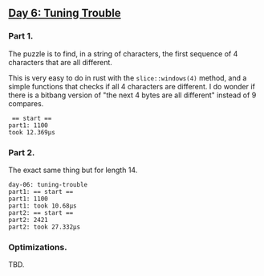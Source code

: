 ## [Day 6: Tuning Trouble](https://adventofcode.com/2022/day/6)

### Part 1.

The puzzle is to find, in a string of characters, the first sequence of 4
characters that are all different.

This is very easy to do in rust with the `slice::windows(4)` method,
and a simple functions that checks if all 4 characters are different.
I do wonder if there is a bitbang version of "the next 4 bytes are
all different" instead of 9 compares.

```
 == start ==
part1: 1100
took 12.369µs
```

### Part 2.

The exact same thing but for length 14.

```
day-06: tuning-trouble
part1: == start ==
part1: 1100
part1: took 10.68µs
part2: == start ==
part2: 2421
part2: took 27.332µs
```

### Optimizations.

TBD.
